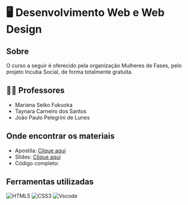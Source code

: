 # 🖥️ Desenvolvimento Web e Web Design

## Sobre
O curso a seguir é oferecido pela organização Mulheres de Fases, pelo projeto Incuba Social, de forma totalmente gratuita.

## 👩‍🏫 Professores
- Mariana Seiko Fukuoka
- Taynara Carneiro dos Santos
- João Paulo Pelegrini de Lunes

## Onde encontrar os materiais
- Apostila: [Clique aqui](https://docs.google.com/document/d/1grfkaALrDzUpYwKCEwWHgk4hotqxqZL_z5uPIK61ewg/edit?usp=sharing)
- Slides: [Clique aqui](https://www.canva.com/folder/FAFTlHj2pY4)
- Código completo: 

## Ferramentas utilizadas
![HTML5](https://img.shields.io/badge/HTML5-E34F26?style=for-the-badge&logo=html5&logoColor=white)
![CSS3](https://img.shields.io/badge/CSS3-1572B6?style=for-the-badge&logo=css3&logoColor=white)
![Vscode](https://img.shields.io/badge/Vscode-007ACC?style=for-the-badge&logo=visual-studio-code&logoColor=white)
